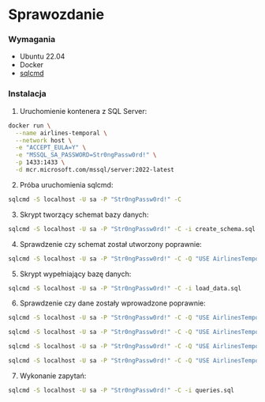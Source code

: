 # Sprawozdanie

### Wymagania

- Ubuntu 22.04
- Docker
- [sqlcmd](https://learn.microsoft.com/en-us/sql/linux/sql-server-linux-setup-tools?view=sql-server-ver16&tabs=ubuntu-install)

### Instalacja

1. Uruchomienie kontenera z SQL Server:

```bash
docker run \
  --name airlines-temporal \
  --network host \
  -e "ACCEPT_EULA=Y" \
  -e "MSSQL_SA_PASSWORD=Str0ngPassw0rd!" \
  -p 1433:1433 \
  -d mcr.microsoft.com/mssql/server:2022-latest
```

2. Próba uruchomienia sqlcmd:

```bash
sqlcmd -S localhost -U sa -P "Str0ngPassw0rd!" -C
```

3. Skrypt tworzący schemat bazy danych:

```bash
sqlcmd -S localhost -U sa -P "Str0ngPassw0rd!" -C -i create_schema.sql
```

4. Sprawdzenie czy schemat został utworzony poprawnie:

```bash
sqlcmd -S localhost -U sa -P "Str0ngPassw0rd!" -C -Q "USE AirlinesTemporalDB; SELECT TABLE_NAME FROM INFORMATION_SCHEMA.TABLES WHERE TABLE_TYPE = 'BASE TABLE' ORDER BY TABLE_NAME;"
```

5. Skrypt wypełniający bazę danych:

```bash
sqlcmd -S localhost -U sa -P "Str0ngPassw0rd!" -C -i load_data.sql
```

6. Sprawdzenie czy dane zostały wprowadzone poprawnie:

```bash
sqlcmd -S localhost -U sa -P "Str0ngPassw0rd!" -C -Q "USE AirlinesTemporalDB; SELECT TOP 5 * FROM Airports;"
```

```bash
sqlcmd -S localhost -U sa -P "Str0ngPassw0rd!" -C -Q "USE AirlinesTemporalDB; SELECT TOP 5 * FROM Aircraft;"
```

```bash
sqlcmd -S localhost -U sa -P "Str0ngPassw0rd!" -C -Q "USE AirlinesTemporalDB; SELECT TOP 5 * FROM Routes;"
```

```bash
sqlcmd -S localhost -U sa -P "Str0ngPassw0rd!" -C -Q "USE AirlinesTemporalDB; SELECT * FROM MaintenanceStatus;"
```

7. Wykonanie zapytań:

```bash
sqlcmd -S localhost -U sa -P "Str0ngPassw0rd!" -C -i queries.sql
```
